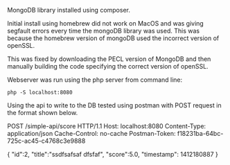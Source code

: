 MongoDB library installed using composer.

Initial install using homebrew did not work on MacOS and was giving segfault errors every time the mongoDB library was used.
This was because the homebrew version of mongoDB used the incorrect version of openSSL.

This was fixed by downloading the PECL version of MongoDB and then manually building the code specifying the correct version of openSSL.

Webserver was run using the php server from command line:

`php -S localhost:8080`

Using the api to write to the DB tested using postman with POST request in the format shown below.

POST /simple-api/score HTTP/1.1
Host: localhost:8080
Content-Type: application/json
Cache-Control: no-cache
Postman-Token: f18231ba-64bc-725c-ac45-c4768c3e9888

{
"id":2,
"title":"ssdfsafsaf dfsfaf",
"score":5.0,
"timestamp": 1412180887
}